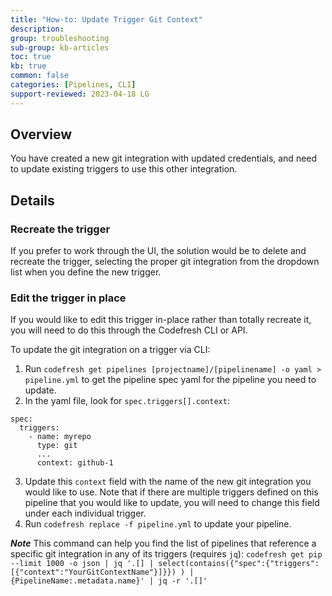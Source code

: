 ```yaml
---
title: "How-to: Update Trigger Git Context"
description: 
group: troubleshooting
sub-group: kb-articles
toc: true
kb: true
common: false
categories: [Pipelines, CLI]
support-reviewed: 2023-04-18 LG
---
```


## Overview

You have created a new git integration with updated credentials, and need to
update existing triggers to use this other integration.

## Details

### Recreate the trigger

If you prefer to work through the UI, the solution would be to delete and
recreate the trigger, selecting the proper git integration from the dropdown
list when you define the new trigger.

### Edit the trigger in place

If you would like to edit this trigger in-place rather than totally recreate
it, you will need to do this through the Codefresh CLI or API.

To update the git integration on a trigger via CLI:

  1. Run `codefresh get pipelines [projectname]/[pipelinename] -o yaml > pipeline.yml` to get the pipeline spec yaml for the pipeline you need to update.
  2. In the yaml file, look for `spec.triggers[].context`:

    
    
    spec:
      triggers:
        - name: myrepo
          type: git
          ...
          context: github-1
    

  3. Update this `context` field with the name of the new git integration you would like to use. Note that if there are multiple triggers defined on this pipeline that you would like to update, you will need to change this field under each individual trigger.
  4. Run `codefresh replace -f pipeline.yml` to update your pipeline.

**_Note_** This command can help you find the list of pipelines that reference
a specific git integration in any of its triggers (requires `jq`): `codefresh
get pip --limit 1000 -o json | jq '.[] |
select(contains({"spec":{"triggers":[{"context":"YourGitContextName"}]}}) ) |
{PipelineName:.metadata.name}' | jq -r '.[]'`

